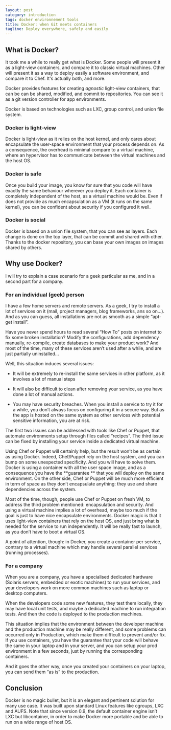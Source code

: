 ```yaml
---
layout: post
category: introduction
tags: docker environnement tools
title: Docker: when Git meets containers
tagline: Deploy everywhere, safely and easily
---
```


What is Docker?
---------------

It took me a while to really get what is Docker. Some people will present it as a light-view containers, and compare it to classic virtual machines. Other will present it as a way to deploy easily a software environment, and compare it to Chef.
It's actually both, and more.

Docker provides features for creating *agnostic* light-view containers, that can be can be shared, modified, and commit to repositories.
You can see it as a git version controller for app environments.

Docker is based on technologies such as LXC, group control, and union file system.

### Docker is light-view

Docker is light-view as it relies on the host kernel, and only cares about encapsulate the user-space environment that your process depends on. As a consequence, the overhead is minimal compare to a virtual machine, where an hypervisor has to communicate between the virtual machines and the host OS.

### Docker is safe

Once you build your image, you know for sure that you code will have exactly the same behaviour wherever you deploy it. Each container is completely independent of the host, as a virtual machine would be. Even if does not provide as much encapsulation as a VM (it runs on the same kernel), you can be confident about security if you configured it well.

### Docker is social

Docker is based on a union file system, that you can see as layers. Each change is done on the top layer, that can be commit and shared with other. Thanks to the docker repository, you can base your own images on images shared by others.

Why use Docker?
---------------------

I will try to explain a case scenario for a geek particular as me, and in a second part for a company.

### For an individual (geek) person

I have a few home servers and remote servers. As a geek, I try to install a lot of services on it (mail, project managers, blog frameworks, ans so on...). And as you can guess, all installations are not as smooth as a simple “apt-get install”.

Have you never spend hours to read several “How To” posts on internet to fix some broken installation? Modify the configurations, add dependency manually, re-compile, create databases to make your product work? And most of the time, many  of these services aren’t used after a while, and are just partially uninstalled...

Well, this situation induces several issues:

 * It will be extremely to re-install the same services in other platform, as it involves a lot of manual steps

 * It will also be difficult to clean after removing your service, as you have done a lot of manual actions.

 * You may have security breaches. When you install a service to try it for a while, you don’t always focus on configuring it in a secure way. But as the app is hosted on the same system as other services with potential sensitive information, you are at risk.

The first two issues can be addressed with tools like Chef or Puppet, that automate environments setup through files called “recipes”. The third issue can be fixed by installing your service inside a dedicated virtual machine.

Using Chef or  Puppet will certainly help, but the result won’t be as certain as using Docker. Indeed, Chef/Puppet rely on the host system, and you can bump on some unexpected specificity. And you will have to solve them. Docker is using a container with all the user space image, and as a consequence you have the **guarantee **  that you will deploy on the same environment. On the other side, Chef or Puppet will be much more efficient in term of space as they don’t encapsulate anything: they use and share dependencies across the system.

Most of the time, though, people use Chef or Puppet on fresh VM, to address the third problem mentioned: encapsulation and security. And using a virtual machine implies a lot of overhead, maybe too much if the goal is just to have nice encapsulate environments.
Docker magic is that it uses light-view containers that rely on the host OS, and just bring what is needed for the service to run independently.
It will be really fast to launch, as you don’t have to boot a virtual OS.

A point of attention, though: in Docker, you create a container per service, contrary to a virtual machine which may handle several parallel services (running processes).

### For  a company

When you are a company, you have a specialised dedicated hardware (Solaris servers, embedded or exotic machines) to run your services, and your developers work on more common machines such as laptop or desktop computers.

When the developers code some new features, they test them locally, they may have local unit tests, and maybe a dedicated machine to run integration tests. And then the code is deployed to the production machines.

This situation implies that the environment between the developer machine and the production machine may be really different, and some problems can occurred only in Production, which make them difficult to prevent and/or fix.
If you use containers, you have the guarantee that your code will behave the same in your laptop and in your server, and you can setup your prod environment in a few seconds, just by running the corresponding containers.

And it goes the other way, once you created your containers on your laptop, you can send them “as is” to the production.

Conclusion
--------------

Docker is no magic bullet, but it is an elegant and pertinent solution for many use case. It was built upon standard Linux features like cgroups, LXC and AUFS.  Note that since version 0.9, the default container engine isn’t LXC but libcontainer, in order to make Docker more portable and be able to run on a wide range of host OS.